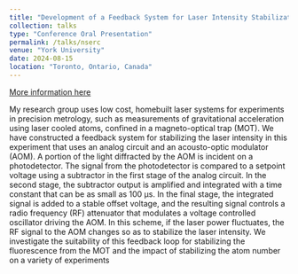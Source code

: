 ```yaml
---
title: "Development of a Feedback System for Laser Intensity Stabilization"
collection: talks
type: "Conference Oral Presentation"
permalink: /talks/nserc
venue: "York University"
date: 2024-08-15
location: "Toronto, Ontario, Canada"
---
```


[More information here](https://www.yorku.ca/science/wp-content/uploads/sites/31/2024/08/2024-Summer-Undergraduate-Research-Conference-Booklet.pdf)

My research group uses low cost, homebuilt laser systems for experiments in precision metrology, such as measurements of
gravitational acceleration using laser cooled atoms, confined in a magneto-optical trap (MOT). We have constructed a feedback
system for stabilizing the laser intensity in this experiment that uses an analog circuit and an acousto-optic modulator (AOM). A portion
of the light diffracted by the AOM is incident on a photodetector. The signal from the photodetector is compared to a setpoint voltage
using a subtractor in the first stage of the analog circuit. In the second stage, the subtractor output is amplified and integrated with
a time constant that can be as small as 100 µs. In the final stage, the integrated signal is added to a stable offset voltage, and the
resulting signal controls a radio frequency (RF) attenuator that modulates a voltage controlled oscillator driving the AOM. In this
scheme, if the laser power fluctuates, the RF signal to the AOM changes so as to stabilize the laser intensity. We investigate the
suitability of this feedback loop for stabilizing the fluorescence from the MOT and the impact of stabilizing the atom number on a variety of experiments
